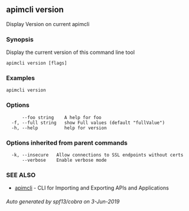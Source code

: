 ## apimcli version

Display Version on current apimcli

### Synopsis


Display the current version of this command line tool

```
apimcli version [flags]
```

### Examples

```
apimcli version
```

### Options

```
      --foo string    A help for foo
  -f, --full string   show Full values (default "fullValue")
  -h, --help          help for version
```

### Options inherited from parent commands

```
  -k, --insecure   Allow connections to SSL endpoints without certs
      --verbose    Enable verbose mode
```

### SEE ALSO
* [apimcli](apimcli.md)	 - CLI for Importing and Exporting APIs and Applications

###### Auto generated by spf13/cobra on 3-Jun-2019
